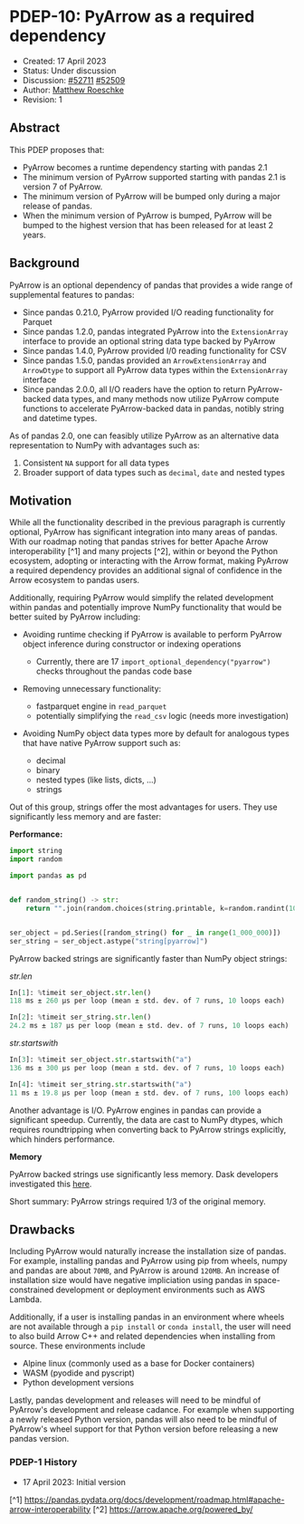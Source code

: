 # PDEP-10: PyArrow as a required dependency

- Created: 17 April 2023
- Status: Under discussion
- Discussion: [#52711](https://github.com/pandas-dev/pandas/pull/52711)
              [#52509](https://github.com/pandas-dev/pandas/issues/52509)
- Author: [Matthew Roeschke](https://github.com/mroeschke)
- Revision: 1

## Abstract

This PDEP proposes that:

- PyArrow becomes a runtime dependency starting with pandas 2.1
- The minimum version of PyArrow supported starting with pandas 2.1 is version 7 of PyArrow.
- The minimum version of PyArrow will be bumped only during a major release of pandas.
- When the minimum version of PyArrow is bumped, PyArrow will be bumped to the highest version that has
  been released for at least 2 years.

## Background

PyArrow is an optional dependency of pandas that provides a wide range of supplemental features to pandas:

- Since pandas 0.21.0, PyArrow provided I/O reading functionality for Parquet
- Since pandas 1.2.0, pandas integrated PyArrow into the `ExtensionArray` interface to provide an
  optional string data type backed by PyArrow
- Since pandas 1.4.0, PyArrow provided I/0 reading functionality for CSV
- Since pandas 1.5.0, pandas provided an `ArrowExtensionArray` and `ArrowDtype` to support all PyArrow
  data types within the `ExtensionArray` interface
- Since pandas 2.0.0, all I/O readers have the option to return PyArrow-backed data types, and many methods
  now utilize PyArrow compute functions to
accelerate PyArrow-backed data in pandas, notibly string and datetime types.

As of pandas 2.0, one can feasibly utilize PyArrow as an alternative data representation to NumPy with advantages such as:

1. Consistent ``NA`` support for all data types
2. Broader support of data types such as ``decimal``, ``date`` and nested types

## Motivation

While all the functionality described in the previous paragraph is currently optional, PyArrow has significant
integration into many areas of pandas. With our roadmap noting that pandas strives for better Apache Arrow
interoperability [^1] and many projects [^2], within or beyond the Python ecosystem, adopting or interacting with
the Arrow format, making PyArrow a required dependency provides an additional signal of confidence in the Arrow
ecosystem to pandas users.

Additionally, requiring PyArrow would simplify the related development within pandas and potentially improve NumPy
functionality that would be better suited by PyArrow including:

- Avoiding runtime checking if PyArrow is available to perform PyArrow object inference during constructor or indexing operations
  - Currently, there are 17 `import_optional_dependency("pyarrow")` checks throughout the pandas code base

- Removing unnecessary functionality: 
  - fastparquet engine in ``read_parquet``
  - potentially simplifying the ``read_csv`` logic (needs more investigation)

- Avoiding NumPy object data types more by default for analogous types that have native PyArrow support such as:
  - decimal
  - binary
  - nested types (like lists, dicts, ...)
  - strings
  
Out of this group, strings offer the most advantages for users. They use significantly less memory and are faster:

**Performance:**

```python
import string
import random

import pandas as pd


def random_string() -> str:
    return "".join(random.choices(string.printable, k=random.randint(10, 100)))


ser_object = pd.Series([random_string() for _ in range(1_000_000)])
ser_string = ser_object.astype("string[pyarrow]")

```

PyArrow backed strings are significantly faster than NumPy object strings:

*str.len*

```python
In[1]: %timeit ser_object.str.len()
118 ms ± 260 µs per loop (mean ± std. dev. of 7 runs, 10 loops each)

In[2]: %timeit ser_string.str.len()
24.2 ms ± 187 µs per loop (mean ± std. dev. of 7 runs, 10 loops each)
```

*str.startswith*

```python
In[3]: %timeit ser_object.str.startswith("a")
136 ms ± 300 µs per loop (mean ± std. dev. of 7 runs, 10 loops each)

In[4]: %timeit ser_string.str.startswith("a")
11 ms ± 19.8 µs per loop (mean ± std. dev. of 7 runs, 100 loops each)
```

Another advantage is I/O. PyArrow engines in pandas can provide a significant speedup. Currently, the data
are cast to NumPy dtypes, which requires roundtripping when converting back to PyArrow strings explicitly, which
hinders performance.

**Memory**

PyArrow backed strings use significantly less memory. Dask developers investigated this [here](https://www.coiled.io/blog/pyarrow-strings-in-dask-dataframes).

Short summary: PyArrow strings required 1/3 of the original memory.


## Drawbacks

Including PyArrow would naturally increase the installation size of pandas. For example, installing pandas and PyArrow
using pip from wheels, numpy and pandas are about `70MB`, and PyArrow is around `120MB`. An increase of installation size would
have negative impliciation using pandas in space-constrained development or deployment environments such as AWS Lambda.

Additionally, if a user is installing pandas in an environment where wheels are not available through a `pip install` or `conda install`,
the user will need to also build Arrow C++ and related dependencies when installing from source. These environments include

- Alpine linux (commonly used as a base for Docker containers)
- WASM (pyodide and pyscript)
- Python development versions

Lastly, pandas development and releases will need to be mindful of PyArrow's development and release cadance. For example when
supporting a newly released Python version, pandas will also need to be mindful of PyArrow's wheel support for that Python version
before releasing a new pandas version.

### PDEP-1 History

- 17 April 2023: Initial version

[^1] <https://pandas.pydata.org/docs/development/roadmap.html#apache-arrow-interoperability>
[^2] <https://arrow.apache.org/powered_by/>
